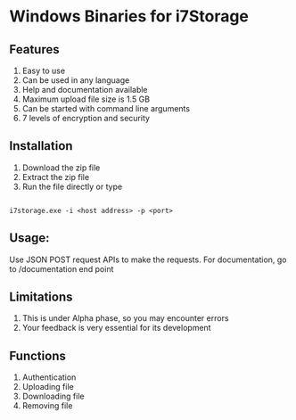 # Windows Binaries for i7Storage

## Features
1. Easy to use
2. Can be used in any language
3. Help and documentation available
4. Maximum upload file size is 1.5 GB
5. Can be started with command line arguments
6. 7 levels of encryption and security 

## Installation
1. Download the zip file
2. Extract the zip file
3. Run the file directly or type 

```

i7storage.exe -i <host address> -p <port>

```

## Usage:

Use JSON POST request APIs to make the requests.
For documentation, go to /documentation end point 
## Limitations
1. This is under Alpha phase, so you may encounter errors
2. Your feedback is very essential for its development

## Functions
1. Authentication
2. Uploading file
3. Downloading file
4. Removing file
